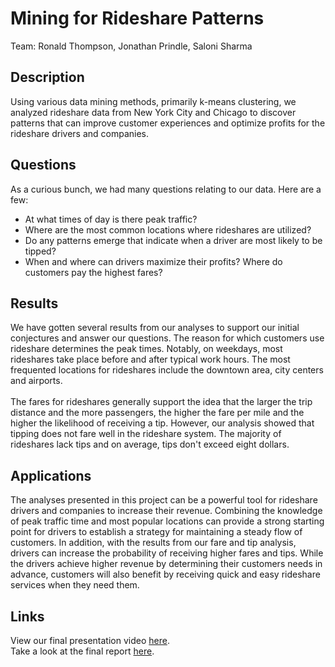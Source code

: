 # Mining for Rideshare Patterns
Team: Ronald Thompson, Jonathan Prindle, Saloni Sharma


## Description
Using various data mining methods, primarily k-means clustering, we analyzed rideshare data from New York City and Chicago to discover patterns that can improve customer experiences and optimize profits for the rideshare drivers and companies.

## Questions 
As a curious bunch, we had many questions relating to our data. Here are a few:
  - At what times of day is there peak traffic?
  - Where are the most common locations where rideshares are utilized?
  - Do any patterns emerge that indicate when a driver are most likely to be tipped?
  - When and where can drivers maximize their profits? Where do customers pay the highest fares?

## Results
We have gotten several results from our analyses to support our initial conjectures and answer our questions. The reason for which customers use rideshare determines the peak times. Notably, on weekdays, most rideshares take place before and after typical work hours. The most frequented locations for rideshares include the downtown area, city centers and airports. 
<br> <br>
The fares for rideshares generally support the idea that the larger the trip distance and the more passengers, the higher the fare per mile and the higher the likelihood of receiving a tip. However, our analysis showed that tipping does not fare well in the rideshare system. The majority of rideshares lack tips and on average, tips don't exceed eight dollars.   

## Applications
The analyses presented in this project can be a powerful tool for rideshare drivers and companies to increase their revenue. Combining the knowledge of peak traffic time and most popular locations can provide a strong starting point for drivers to establish a strategy for maintaining a steady flow of customers. In addition, with the results from our fare and tip analysis, drivers can increase the probability of receiving higher fares and tips. While the drivers achieve higher revenue by determining their customers needs in advance, customers will also benefit by receiving quick and easy rideshare services when they need them.

## Links
View our final presentation video [here](/Presentation/Presentation.mp4). <br>
Take a look at the final report [here](/03_RidesharePatterns_Part4.pdf).
